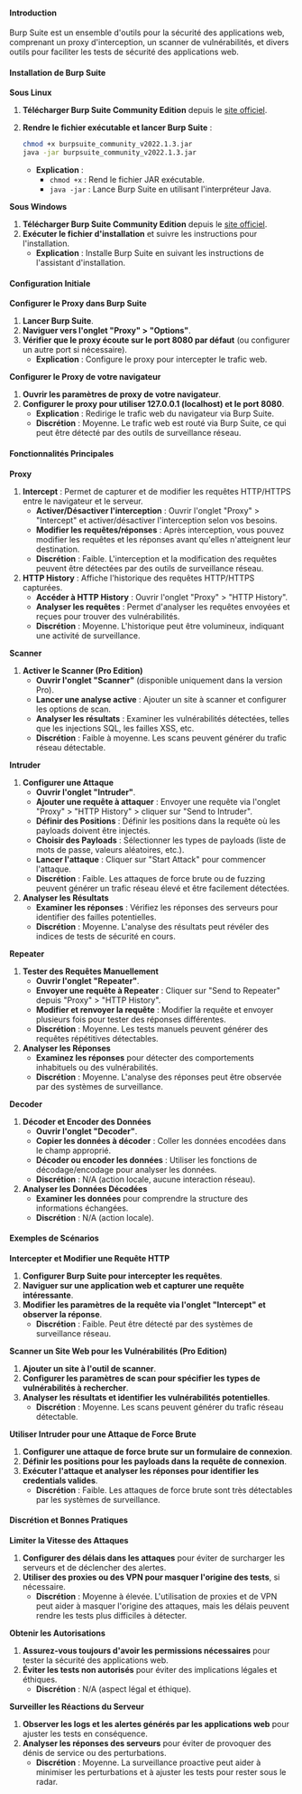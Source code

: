 #### Introduction

Burp Suite est un ensemble d'outils pour la sécurité des applications web, comprenant un proxy d'interception, un scanner de vulnérabilités, et divers outils pour faciliter les tests de sécurité des applications web.

#### Installation de Burp Suite

**Sous Linux**

1. **Télécharger Burp Suite Community Edition** depuis le [site officiel](https://portswigger.net/burp/communitydownload).
2.  **Rendre le fichier exécutable et lancer Burp Suite** :

    ```bash
    chmod +x burpsuite_community_v2022.1.3.jar
    java -jar burpsuite_community_v2022.1.3.jar
    ```

    * **Explication** :
      * `chmod +x` : Rend le fichier JAR exécutable.
      * `java -jar` : Lance Burp Suite en utilisant l'interpréteur Java.

**Sous Windows**

1. **Télécharger Burp Suite Community Edition** depuis le [site officiel](https://portswigger.net/burp/communitydownload).
2. **Exécuter le fichier d'installation** et suivre les instructions pour l'installation.
   * **Explication** : Installe Burp Suite en suivant les instructions de l'assistant d'installation.

#### Configuration Initiale

**Configurer le Proxy dans Burp Suite**

1. **Lancer Burp Suite**.
2. **Naviguer vers l'onglet "Proxy" > "Options"**.
3. **Vérifier que le proxy écoute sur le port 8080 par défaut** (ou configurer un autre port si nécessaire).
   * **Explication** : Configure le proxy pour intercepter le trafic web.

**Configurer le Proxy de votre navigateur**

1. **Ouvrir les paramètres de proxy de votre navigateur**.
2. **Configurer le proxy pour utiliser 127.0.0.1 (localhost) et le port 8080**.
   * **Explication** : Redirige le trafic web du navigateur via Burp Suite.
   * **Discrétion** : Moyenne. Le trafic web est routé via Burp Suite, ce qui peut être détecté par des outils de surveillance réseau.

#### Fonctionnalités Principales

**Proxy**

1. **Intercept** : Permet de capturer et de modifier les requêtes HTTP/HTTPS entre le navigateur et le serveur.
   * **Activer/Désactiver l'interception** : Ouvrir l'onglet "Proxy" > "Intercept" et activer/désactiver l'interception selon vos besoins.
   * **Modifier les requêtes/réponses** : Après interception, vous pouvez modifier les requêtes et les réponses avant qu'elles n'atteignent leur destination.
   * **Discrétion** : Faible. L'interception et la modification des requêtes peuvent être détectées par des outils de surveillance réseau.
2. **HTTP History** : Affiche l'historique des requêtes HTTP/HTTPS capturées.
   * **Accéder à HTTP History** : Ouvrir l'onglet "Proxy" > "HTTP History".
   * **Analyser les requêtes** : Permet d'analyser les requêtes envoyées et reçues pour trouver des vulnérabilités.
   * **Discrétion** : Moyenne. L'historique peut être volumineux, indiquant une activité de surveillance.

**Scanner**

1. **Activer le Scanner (Pro Edition)**
   * **Ouvrir l'onglet "Scanner"** (disponible uniquement dans la version Pro).
   * **Lancer une analyse active** : Ajouter un site à scanner et configurer les options de scan.
   * **Analyser les résultats** : Examiner les vulnérabilités détectées, telles que les injections SQL, les failles XSS, etc.
   * **Discrétion** : Faible à moyenne. Les scans peuvent générer du trafic réseau détectable.

**Intruder**

1. **Configurer une Attaque**
   * **Ouvrir l'onglet "Intruder"**.
   * **Ajouter une requête à attaquer** : Envoyer une requête via l'onglet "Proxy" > "HTTP History" > cliquer sur "Send to Intruder".
   * **Définir des Positions** : Définir les positions dans la requête où les payloads doivent être injectés.
   * **Choisir des Payloads** : Sélectionner les types de payloads (liste de mots de passe, valeurs aléatoires, etc.).
   * **Lancer l'attaque** : Cliquer sur "Start Attack" pour commencer l'attaque.
   * **Discrétion** : Faible. Les attaques de force brute ou de fuzzing peuvent générer un trafic réseau élevé et être facilement détectées.
2. **Analyser les Résultats**
   * **Examiner les réponses** : Vérifiez les réponses des serveurs pour identifier des failles potentielles.
   * **Discrétion** : Moyenne. L'analyse des résultats peut révéler des indices de tests de sécurité en cours.

**Repeater**

1. **Tester des Requêtes Manuellement**
   * **Ouvrir l'onglet "Repeater"**.
   * **Envoyer une requête à Repeater** : Cliquer sur "Send to Repeater" depuis "Proxy" > "HTTP History".
   * **Modifier et renvoyer la requête** : Modifier la requête et envoyer plusieurs fois pour tester des réponses différentes.
   * **Discrétion** : Moyenne. Les tests manuels peuvent générer des requêtes répétitives détectables.
2. **Analyser les Réponses**
   * **Examinez les réponses** pour détecter des comportements inhabituels ou des vulnérabilités.
   * **Discrétion** : Moyenne. L'analyse des réponses peut être observée par des systèmes de surveillance.

**Decoder**

1. **Décoder et Encoder des Données**
   * **Ouvrir l'onglet "Decoder"**.
   * **Copier les données à décoder** : Coller les données encodées dans le champ approprié.
   * **Décoder ou encoder les données** : Utiliser les fonctions de décodage/encodage pour analyser les données.
   * **Discrétion** : N/A (action locale, aucune interaction réseau).
2. **Analyser les Données Décodées**
   * **Examiner les données** pour comprendre la structure des informations échangées.
   * **Discrétion** : N/A (action locale).

#### Exemples de Scénarios

**Intercepter et Modifier une Requête HTTP**

1. **Configurer Burp Suite pour intercepter les requêtes**.
2. **Naviguer sur une application web et capturer une requête intéressante**.
3. **Modifier les paramètres de la requête via l'onglet "Intercept" et observer la réponse**.
   * **Discrétion** : Faible. Peut être détecté par des systèmes de surveillance réseau.

**Scanner un Site Web pour les Vulnérabilités (Pro Edition)**

1. **Ajouter un site à l'outil de scanner**.
2. **Configurer les paramètres de scan pour spécifier les types de vulnérabilités à rechercher**.
3. **Analyser les résultats et identifier les vulnérabilités potentielles**.
   * **Discrétion** : Moyenne. Les scans peuvent générer du trafic réseau détectable.

**Utiliser Intruder pour une Attaque de Force Brute**

1. **Configurer une attaque de force brute sur un formulaire de connexion**.
2. **Définir les positions pour les payloads dans la requête de connexion**.
3. **Exécuter l'attaque et analyser les réponses pour identifier les credentials valides**.
   * **Discrétion** : Faible. Les attaques de force brute sont très détectables par les systèmes de surveillance.

#### Discrétion et Bonnes Pratiques

**Limiter la Vitesse des Attaques**

1. **Configurer des délais dans les attaques** pour éviter de surcharger les serveurs et de déclencher des alertes.
2. **Utiliser des proxies ou des VPN pour masquer l'origine des tests**, si nécessaire.
   * **Discrétion** : Moyenne à élevée. L'utilisation de proxies et de VPN peut aider à masquer l'origine des attaques, mais les délais peuvent rendre les tests plus difficiles à détecter.

**Obtenir les Autorisations**

1. **Assurez-vous toujours d'avoir les permissions nécessaires** pour tester la sécurité des applications web.
2. **Éviter les tests non autorisés** pour éviter des implications légales et éthiques.
   * **Discrétion** : N/A (aspect légal et éthique).

**Surveiller les Réactions du Serveur**

1. **Observer les logs et les alertes générés par les applications web** pour ajuster les tests en conséquence.
2. **Analyser les réponses des serveurs** pour éviter de provoquer des dénis de service ou des perturbations.
   * **Discrétion** : Moyenne. La surveillance proactive peut aider à minimiser les perturbations et à ajuster les tests pour rester sous le radar.
